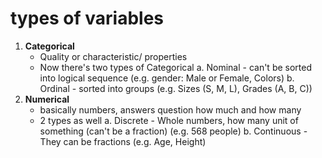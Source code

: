 # types of variables
1. **Categorical**
    - Quality or characteristic/ properties
    - Now there's two types of Categorical
        a. Nominal
            - can't be sorted into logical sequence (e.g. gender: Male or Female, Colors)
        b. Ordinal
            - sorted into groups (e.g. Sizes (S, M, L), Grades (A, B, C))
2. **Numerical**
    - basically numbers, answers question how much and how many
    - 2 types as well
        a. Discrete
            - Whole numbers, how many unit of something (can't be a fraction) (e.g. 568 people)
        b. Continuous
            - They can be fractions (e.g. Age, Height)